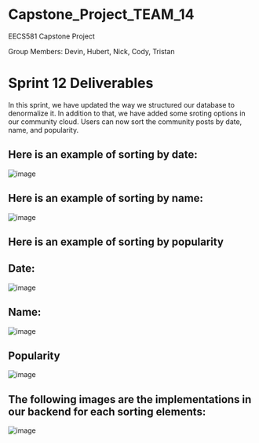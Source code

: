 # Capstone_Project_TEAM_14
EECS581 Capstone Project

Group Members: Devin, Hubert, Nick, Cody, Tristan
# Sprint 12 Deliverables 
In this sprint, we have updated the way we structured our database to denormalize it. In addition to that, we have added some sroting options in our community cloud. Users can now sort the community posts by date, name, and popularity. 

## Here is an example of sorting by date:
![image](https://github.com/DevinRS/Capstone_Project/assets/103350414/765f4888-17f0-47fa-ac1a-51159a528892)

## Here is an example of sorting by name:
![image](https://github.com/DevinRS/Capstone_Project/assets/103350414/deadcd14-a383-4c76-a97f-8656551c982e)

## Here is an example of sorting by popularity
## Date:
![image](https://github.com/DevinRS/Capstone_Project/assets/103350414/05ebb3da-e1fb-4cf7-a289-c81a55ae13c0)

## Name:
![image](https://github.com/DevinRS/Capstone_Project/assets/103350414/d9c8716d-6f1f-42b5-a975-0a762827752d)

## Popularity
![image](https://github.com/DevinRS/Capstone_Project/assets/103350414/3c21a1f1-7605-402c-b63d-bf30f5640b81)

## The following images are the implementations in our backend for each sorting elements:
![image](https://github.com/DevinRS/Capstone_Project/assets/90437494/462e2cef-5243-4d18-a676-5d5e79ac87a3)









